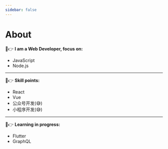 ```yaml
---
sidebar: false
---
```


# About

👉 **I am a Web Developer, focus on:**
- JavaScript
- Node.js

---

👉 **Skill points:**
- React
- Vue
- 公众号开发(😅)
- 小程序开发(😅)

---

👉 **Learning in progress:**
- Flutter
- GraphQL